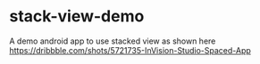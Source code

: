 # stack-view-demo
A demo android app to use stacked view as shown here https://dribbble.com/shots/5721735-InVision-Studio-Spaced-App
